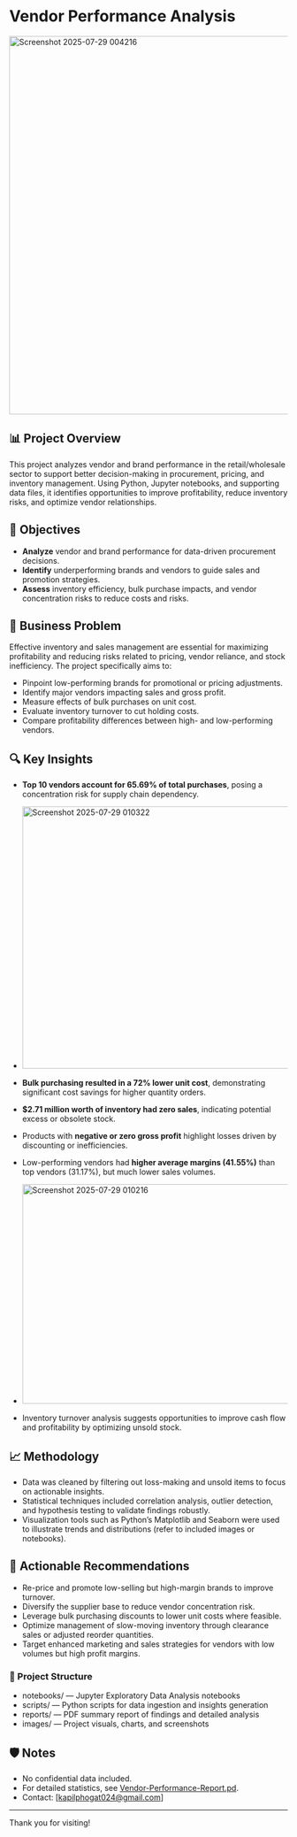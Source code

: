# Vendor Performance Analysis
<img width="1157" height="684" alt="Screenshot 2025-07-29 004216" src="https://github.com/user-attachments/assets/d708131c-d987-4261-b6d5-b66f3f8e016e" />

## 📊 Project Overview

This project analyzes vendor and brand performance in the retail/wholesale sector to support better decision-making in procurement, pricing, and inventory management. Using Python, Jupyter notebooks, and supporting data files, it identifies opportunities to improve profitability, reduce inventory risks, and optimize vendor relationships.

## 🎯 Objectives

- **Analyze** vendor and brand performance for data-driven procurement decisions.
- **Identify** underperforming brands and vendors to guide sales and promotion strategies.
- **Assess** inventory efficiency, bulk purchase impacts, and vendor concentration risks to reduce costs and risks.

## 📝 Business Problem

Effective inventory and sales management are essential for maximizing profitability and reducing risks related to pricing, vendor reliance, and stock inefficiency. The project specifically aims to:

- Pinpoint low-performing brands for promotional or pricing adjustments.
- Identify major vendors impacting sales and gross profit.
- Measure effects of bulk purchases on unit cost.
- Evaluate inventory turnover to cut holding costs.
- Compare profitability differences between high- and low-performing vendors.

## 🔍 Key Insights

- **Top 10 vendors account for 65.69% of total purchases**, posing a concentration risk for supply chain dependency.
- <img width="778" height="474" alt="Screenshot 2025-07-29 010322" src="https://github.com/user-attachments/assets/e7e68283-fb44-4819-8354-8e8193d90902" />

- **Bulk purchasing resulted in a 72% lower unit cost**, demonstrating significant cost savings for higher quantity orders.
- **$2.71 million worth of inventory had zero sales**, indicating potential excess or obsolete stock.
- Products with **negative or zero gross profit** highlight losses driven by discounting or inefficiencies.
- Low-performing vendors had **higher average margins (41.55%)** than top vendors (31.17%), but much lower sales volumes.
- <img width="682" height="397" alt="Screenshot 2025-07-29 010216" src="https://github.com/user-attachments/assets/b0b54d73-5baf-4e49-8bd4-87e926e1fa43" />

- Inventory turnover analysis suggests opportunities to improve cash flow and profitability by optimizing unsold stock.

## 📈 Methodology

- Data was cleaned by filtering out loss-making and unsold items to focus on actionable insights.
- Statistical techniques included correlation analysis, outlier detection, and hypothesis testing to validate findings robustly.
- Visualization tools such as Python’s Matplotlib and Seaborn were used to illustrate trends and distributions (refer to included images or notebooks).

## 🎯 Actionable Recommendations

- Re-price and promote low-selling but high-margin brands to improve turnover.
- Diversify the supplier base to reduce vendor concentration risk.
- Leverage bulk purchasing discounts to lower unit costs where feasible.
- Optimize management of slow-moving inventory through clearance sales or adjusted reorder quantities.
- Target enhanced marketing and sales strategies for vendors with low volumes but high profit margins.

### 📁 Project Structure

- notebooks/ — Jupyter Exploratory Data Analysis notebooks
- scripts/ — Python scripts for data ingestion and insights generation
- reports/ — PDF summary report of findings and detailed analysis
- images/ — Project visuals, charts, and screenshots


## 🛡️ Notes

- No confidential data included.
- For detailed statistics, see [Vendor-Performance-Report.pd](https://github.com/KAPILPHOGAT/vendor-performance/blob/f89da73e8dbb9734cb13280e651673e122e80ff2/report/Vendor%20Performance%20Report.pdf).
- Contact: [kapilphogat024@gmail.com]

---

Thank you for visiting!
